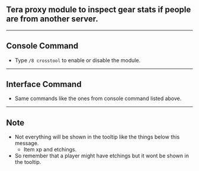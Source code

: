 ## Tera proxy module to inspect gear stats if people are from another server.

---

## Console Command
- Type `/8 crosstool` to enable or disable the module.

---

## Interface Command
- Same commands like the ones from console command listed above.

---

## Note
- Not everything will be shown in the tooltip like the things below this message.
    - Item xp and etchings.
- So remember that a player might have etchings but it wont be shown in the tooltip.